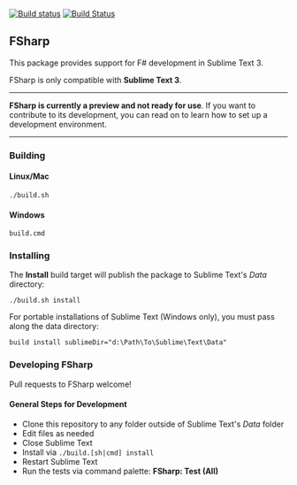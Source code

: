 [![Build status](https://ci.appveyor.com/api/projects/status/uuqaj61vyqwwxqe1/branch/master?svg=true)](https://ci.appveyor.com/project/guillermooo/sublime-fsharp-package/branch/master) [![Build Status](https://travis-ci.org/fsharp/sublime-fsharp-package.svg?branch=master)](https://travis-ci.org/fsharp/sublime-fsharp-package)

## FSharp

This package provides support
for F# development in Sublime Text 3.

FSharp is only compatible
with **Sublime Text 3**.

---

**FSharp is currently a preview
and not ready for use**.
If you want to contribute to its development,
you can read on
to learn how to set up
a development environment.

---


### Building

#### Linux/Mac

```shell
./build.sh
```

#### Windows

```shell
build.cmd
```

### Installing

The **Install** build target
will publish the package
to Sublime Text's *Data* directory:

```shell
./build.sh install
```

For portable installations of Sublime Text
(Windows only),
you must pass along
the data directory:

```shell
build install sublimeDir="d:\Path\To\Sublime\Text\Data"
```


### Developing FSharp

Pull requests to FSharp welcome!


#### General Steps for Development

* Clone this repository to any folder outside of Sublime Text's *Data* folder
* Edit files as needed
* Close Sublime Text
* Install via `./build.[sh|cmd] install`
* Restart Sublime Text
* Run the tests via command palette: **FSharp: Test (All)**
